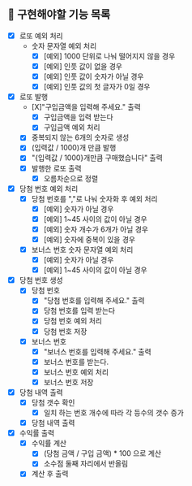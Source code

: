## 🚀 구현해야할 기능 목록

- [X] 로또 예외 처리
  - 숫자 문자열 예외 처리
    - [X] [예외] 1000 단위로 나눠 떨어지지 않을 경우
    - [X] [예외] 인풋 값이 없을 경우
    - [X] [예외] 인풋 값이 숫자가 아닐 경우
    - [X] [예외] 인풋 값의 첫 글자가 0일 경우

- [X] 로또 발행
  - [X]"구입금액을 입력해 주세요." 출력
    - [X] 구입금액을 입력 받는다
    - [X] 구입금액 예외 처리 
  - [X] 중복되지 않는 6개의 숫자로 생성
  - [X] (입력값 / 1000)개 만큼 발행
  - [X] "{입력값 / 1000}개만큼 구매했습니다" 출력
  - [X] 발행한 로또 출력
    - [X] 오름차순으로 정렬

- [X] 당첨 번호 예외 처리
  - [X] 당첨 번호를 ","로 나눠 숫자화 후 예외 처리
    - [X] [예외] 숫자가 아닐 경우
    - [X] [예외] 1~45 사이의 값이 아닐 경우
    - [X] [예외] 숫자 개수가 6개가 아닐 경우
    - [X] [예외] 숫자에 중복이 있을 경우
  - [X] 보너스 번호 숫자 문자열 예외 처리
    - [X] [예외] 숫자가 아닐 경우
    - [X] [예외] 1~45 사이의 값이 아닐 경우

- [X] 당첨 번호 생성
  - [X] 당첨 번호
    - [X] "당첨 번호를 입력해 주세요." 출력
    - [X] 당첨 번호를 입력 받는다
    - [X] 당첨 번호 예외 처리
    - [X] 당첨 번호 저장
  - [X] 보너스 번호
    - [X] "보너스 번호를 입력해 주세요." 출력
    - [X] 보너스 번호를 받는다.
    - [X] 보너스 번호 예외 처리
    - [X] 보너스 번호 저장

- [X] 당첨 내역 출력
  - [X] 당첨 갯수 확인
    - [X] 일치 하는 번호 개수에 따라 각 등수의 갯수 증가
  - [X] 당첨 내역 출력

- [X] 수익률 출력
  - [X] 수익률 계산
    - [X] (당첨 금액 / 구입 금액) * 100 으로 계산
    - [X] 소수점 둘째 자리에서 반올림
  - [X] 계산 후 출력
